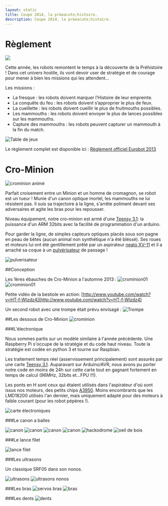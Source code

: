 ```yaml
---
layout: static
title: Coupe 2014, la pr&eacute;histoire.
description: Coupe 2014, la pr&eacute;histoire.
---
```


# Règlement

![](prehistobot.png)


Cette année, les robots remontent le temps à la découverte de la Préhistoire ! Dans cet univers hostile, ils vont devoir user de stratégie et de courage pour mener à bien les missions qui les attendent…

Les missions :


- La fresque : les robots doivent marquer l’Histoire de leur empreinte.
- La conquête du feu : les robots doivent s’approprier le plus de feux.
- La cueillette : les robots doivent cueillir le plus de fruitmouths possibles.
- Les mammouths : les robots doivent envoyer le plus de lances possibles sur les mammouths.
- Capture des mammouths : les robots peuvent capturer un mammouth à la fin du match.


![Table de jeux](map.png)

Le règlement complet est disponible ici : [Règlement officiel Eurobot 2013](Rules2014VersionfinaleEurobot.pdf)


# Cro-Minion

![crominion animé](crominion-animation.gif)

Parfait croisement entre un Minion et un homme de cromagnon, se robot est un tueur ! Munie d'un canon optique mortel, les mammouths ne lui résistent pas. Il suis sa trajectoire à la ligne, s'arrête poliment devant ses adversaires et agite les bras pour les repousser. 

Niveau équipement, notre cro-minion est armé d'une [Teensy 3.1](http://www.pjrc.com/store/teensy31.html "Teensy 3.1"): la puissance d'un ARM 32bits avec la facilité de programmation d'un arduino.

Pour garder la ligne, de simples capteurs optiques placés sous son pagne en peau de bêtes (aucun animal non synthétique n'a été bléssé). Ses roues et moteurs lui ont été gentillement prêté par un aspirateur [neato XV-11](http://www.neatorobotics.com/series/xv/) et il a arraché sa coque à un [pulvérisateur](http://www.leroymerlin.fr/v3/p/produits/pulverisateur-a-pression-prealable-e42621) de passage !

![pulverisateur](pulverisateur.jpg)


##Conception

Les 1ères ébauches de Cro-Minion a l'automne 2013 :
![crominion01](crominion.png)
![crominion01](schema_avec_explication_et_peau.jpg)

Petite vidéo de la bestiole en action: [http://www.youtube.com/watch?v=HT-f-Wlzdz4](http://www.youtube.com/watch?v=HT-f-Wlzdz4)

Un second robot avec une trompe était prévu envisagé :
![Trompe](trompe_2.jpg)


##Les dessous de Cro-Minion
![crominion](crominion-open-door.gif)

###L'électronique

Nous sommes partis sur un modèle similaire à l'année précédente. Une Raspberry Pi s'occupe de la stratégie et du code haut niveau. Toute la stratégie est codée en python 3 et tourne sur Raspbian.

Les traitement temps réel (asservissement principalement) sont assurés par une carte [Teensy 3.1](http://www.pjrc.com/store/teensy31.html "Teensy 3.1"). Auparavant sur Arduino/AVR, nous avons pu porter notre code en moins de 24h sur cette carte tout en gagnant fortement en temps de calcul (96MHz, 32bits et...FPU !!!).

Les ponts en H sont ceux qui étaient utilisés dans l'aspirateur d'où sont issus nos moteurs, des petits chips [A3950](http://www.allegromicro.com/~/Media/Files/Datasheets/A3950-Datasheet.ashx). Moins encombrants que les LMD18200 utilisés l'an dernier, mais uniquement adapté pour des moteurs à faible courant (pour les robot pépères !).

![carte électroniques](crominion-elec.jpg)

###Le canon a balles

![canon](crominion-canon.gif)
![canon](crominion-canon.jpg)
![canon](crominion-canon02.jpg)
![canon](crominion-ratatouilleur.jpg)
![hackodrome](crominion-hackodrome.jpg)
![oeil de bois](crominion-oeuil-bois.jpg)


###Le lance filet

![lance filet](crominion-lance-fillet.jpg)

###Les ultrasons

Un classique SRF05 dans son nonos.

![ultrasons](crominion-ultrason.jpg)
![ultrasons nonos](crominion-ultrason-os.jpg)

###Les bras
![servos bras](crominio-servo-bras.jpg)
![bras](crominion-bras.jpg)

###Les dents
![dents](crominion-dents.jpg)
